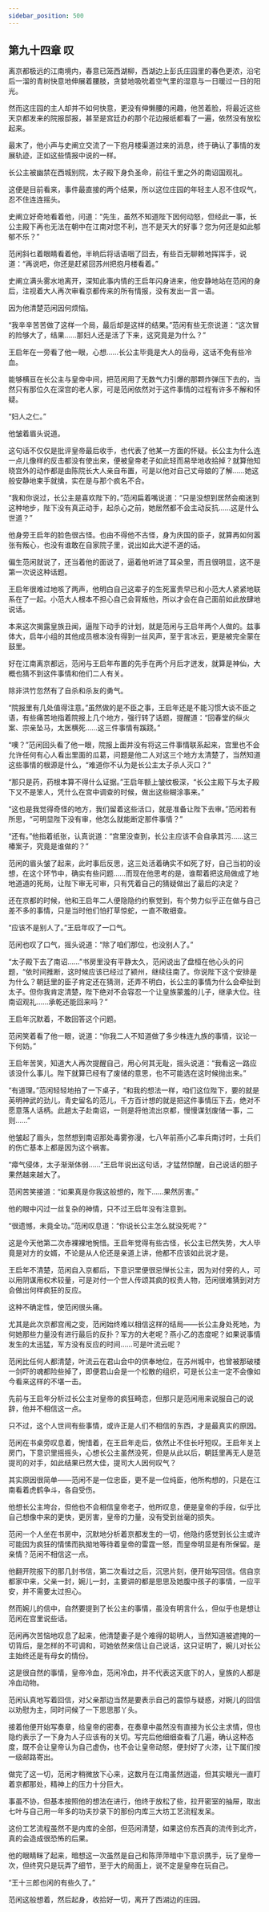 ```yaml
---
sidebar_position: 500
---
```


## 第九十四章 **叹**

离京都极远的江南境内，春意已笼西湖柳，西湖边上彭氏庄园里的春色更浓，沿宅后一溜的青树快意地伸展着腰肢，贪婪地吸吮着空气里的湿意与一日暖过一日的阳光。

然而这庄园的主人却并不如何快意，更没有伸懒腰的闲趣，他苦着脸，将最近这些天京都发来的院报邸报，甚至是宫廷办的那个花边报纸都看了一遍，依然没有放松起来。

最末了，他小声与史阐立交流了一下抱月楼渠道过来的消息，终于确认了事情的发展轨迹，正如这些情报中说的一样。

长公主被幽禁在西城别院，太子殿下身负圣命，前往千里之外的南诏国观礼。

这便是目前看来，事件最直接的两个结果，所以这位庄园的年轻主人忍不住叹气，忍不住连连摇头。

史阐立好奇地看着他，问道：“先生，虽然不知道陛下因何动怒，但经此一事，长公主殿下再也无法在朝中在江南对您不利，岂不是天大的好事？您为何还是如此郁郁不乐？”

范闲斜乜着眼睛看着他，半晌后将话语咽了回去，有些百无聊赖地挥挥手，说道：“再说吧，你还是赶紧回苏州把抱月楼看着。”

史阐立满头雾水地离开，深知此事内情的王启年闪身进来，他安静地站在范闲的身后，注视着大人再次审看京都传来的所有情报，没有发出一言一语。

因为他清楚范闲因何烦恼。

“我辛辛苦苦做了这样一个局，最后却是这样的结果。”范闲有些无奈说道：“这次冒的险够大了，结果……那妇人还是活了下来，这究竟是为什么？”

王启年在一旁看了他一眼，心想……长公主毕竟是大人的岳母，这话不免有些冷血。

能够横亘在长公主与皇帝中间，把范闲用了无数气力引爆的那颗炸弹压下去的，当然只有那位久在深宫的老人家，可是范闲依然对于这件事情的过程有许多不解和怀疑。

“妇人之仁。”

他皱着眉头说道。

这句话不仅仅是批评皇帝最后收手，也代表了他某一方面的怀疑。长公主为什么连一点儿像样的反击都没有使出来，便被皇帝老子如此轻而易举地收拾掉？就算他知晓宫外的动作都是由陈院长大人亲自布置，可是以他对自己丈母娘的了解……她这般安静地束手就擒，实在是与那个疯名不合。

“我和你说过，长公主是喜欢陛下的。”范闲扁着嘴说道：“只是没想到居然会痴迷到这种地步，陛下没有真正动手，起杀心之前，她居然都不会主动反抗……这是什么世道？”

他身旁王启年的脸色很古怪。也由不得他不古怪，身为庆国的臣子，就算再如何嚣张有叛心，也没有谁敢在自家院子里，说出如此大逆不道的话。

偏生范闲就说了，还当着他的面说了，逼着他听进了耳朵里，而且很明显，这不是第一次说这种话题。

王启年很难过地咳了两声，他明白自己这辈子的生死富贵早已和小范大人紧紧地联系在了一起。小范大人根本不担心自己会背叛他，所以才会在自己面前如此放肆地说话。

本来这次揭露皇族丑闻，逼陛下动手的计划，就是范闲与王启年两个人做的。兹事体大，启年小组的其他成员根本没有得到一丝风声，至于言冰云，更是被完全蒙在鼓里。

好在江南离京都远，范闲与王启年布置的先手在两个月后才迸发，就算是神仙，大概也猜不到这件事情和他们二人有关。

除非洪竹忽然有了自杀和杀友的勇气。

“院报里有几处值得注意。”虽然做的是不臣之事，王启年还是不能习惯大谈不臣之语，有些痛苦地指着院报上几个地方，强行转了话题，提醒道：“回春堂的纵火案、宗亲坠马，太医横死……这三件事情有蹊跷。”

“噢？”范闲回头看了他一眼，院报上面并没有将这三件事情联系起来，宫里也不会允许任何有心人看出里面的瓜葛，问题是他二人对这三个地方太清楚了，当然知道这些事情的根源是什么，“难道你不认为是长公主太子杀人灭口？”

“那只是药，药根本算不得什么证据。”王启年额上皱纹极深，“长公主殿下与太子殿下又不是笨人，凭什么在宫中调查的时候，做出这些糊涂事来。”

“这也是我觉得奇怪的地方，我们留着这些活口，就是准备让陛下去审。”范闲若有所思，“可明显陛下没有审，他怎么就能断定那件事情？”

“还有。”他指着纸张，认真说道：“宫里没查到，长公主应该不会自承其污……这三椿案子，究竟是谁做的？”

范闲的眉头皱了起来，此时事后反思，这三处活着确实不如死了好，自己当初的设想，在这个环节中，确实有些问题……而现在他思考的是，谁帮着把这局做成了地地道道的死局，让陛下审无可审，只有凭着自己的猜疑做出了最后的决定？

还在京都的时候，他和王启年二人便隐隐约约察觉到，有个势力似乎正在做与自己差不多的事情，只是当时他们怕打草惊蛇，一直不敢细查。

“应该不是别人了。”王启年叹了一口气。

范闲也叹了口气，摇头说道：“除了咱们那位，也没别人了。”

“太子殿下去了南诏……”书房里没有平静太久，范闲说出了盘桓在他心头的问题，“依时间推断，这时候应该已经过了颍州，继续往南了。你说陛下这个安排是为什么？朝廷里的臣子肯定还在猜测，还弄不明白，长公主的事情为什么会牵扯到太子。但你我肯定清楚，陛下绝对不会容忍一个让皇族蒙羞的儿子，继承大位。往南诏观礼……承乾还能回来吗？”

王启年沉默着，不敢回答这个问题。

范闲笑着看了他一眼，说道：“你我二人不知道做了多少株连九族的事情，议论一下何妨。”

王启年苦笑，知道大人再次提醒自己，用心何其无耻，摇头说道：“我看这一路应该没什么事儿。陛下就算已经有了废储的意思，也不可能选在这时候抛出来。”

“有道理。”范闲轻轻地拍了一下桌子，“和我的想法一样，咱们这位陛下，要的就是英明神武的劲儿，青史留名的范儿，千方百计想的就是把这件事情压下去，绝对不愿意落人话柄。此趟太子赴南诏，一则是将他流出京都，慢慢谋划废储一事，二则……”

他皱起了眉头，忽然想到南诏那处毒雾弥漫，七八年前燕小乙率兵南讨时，士兵们的伤亡基本上都是因为这个祸害。

“瘴气侵体，太子渐渐体弱……”王启年说出这句话，才猛然惊醒，自己说话的胆子果然越来越大了。

范闲苦笑接道：“如果真是你我这般想的，陛下……果然厉害。”

他的眼中闪过一丝复杂的神情，只不过王启年没有注意到。

“很遗憾，未竟全功。”范闲叹息道：“你说长公主怎么就没死呢？”

这是今天他第二次赤裸裸地惋惜。王启年觉得有些古怪，长公主已然失势，大人毕竟是对方的女婿，不论是从人伦还是亲道上讲，他都不应该如此说才是。

王启年不清楚，范闲自入京都后，下意识里便很忌惮长公主，因为对付旁的人，可以用阴谋用权术较量，可是对付一个世人传颂其疯的权贵人物，范闲很难猜到对方会做出何样疯狂的反应。

这种不确定性，使范闲很头痛。

尤其是此次京都宫闱之变，范闲始终难以相信这样的结局——长公主身处死地，为何她那些力量没有进行最后的反扑？军方的大老呢？燕小乙的态度呢？如果说事情发生的太迅猛，军方没有反应的时间……可是叶流云呢？

范闲比任何人都清楚，叶流云在君山会中的供奉地位，在苏州城中，也曾被那破楼一剑吓的魂都险些掉了，即便君山会是一个松散的组织，可是长公主一定不会像如今看来这样的不堪一击。

先前与王启年分析过长公主对皇帝的疯狂畸恋，但那只是范闲用来说服自己的说辞，他并不相信这一点。

只不过，这个人世间有些事情，或许正是人们不相信的东西，才是最真实的原因。

范闲在书桌旁叹息着，惋惜着，在王启年走后，依然止不住长吁短叹。王启年关上房门，下意识里摇摇头，心想长公主虽然没死，但是从此以后，朝廷里再无人是范提司的对手，如此结果已然大佳，提司大人因何叹气？

其实原因很简单——范闲不是一位忠臣，更不是一位纯臣，他所构想的，只是在江南看着虎鹤争斗，各自受伤。

他想长公主垮台，但他也不会相信皇帝老子，他所叹息，便是皇帝的手段，似乎比自己想像中来的更快，更厉害，皇帝的力量，没有受到丝毫的损失。

范闲一个人坐在书房中，沉默地分析着京都发生的一切，他隐约感觉到长公主或许可能因为疯狂的情愫而执拗地等待着皇帝的雷霆一怒，而皇帝明显是有所保留。是亲情？范闲不相信这一点。

他翻开院报下的那几封书信，第二次看过之后，沉思片刻，便开始写回信。信自京都家中来，父亲一封，婉儿一封，主要讲的都是思思及她腹中孩子的事情，一应平安，并不需要太过担心。

然而婉儿的信中，自然要提到了长公主的事情，虽没有明言什么，但似乎也是想让范闲在宫里说些话。

范闲再次苦恼地叹息了起来，他清楚妻子是个难得的聪明人，当然知道被遮掩的一切背后，是怎样的不可调和，可她依然来信让自己说话，这只证明了，婉儿对长公主始终还是有母女的情份。

这是很自然的事情，皇帝冷血，范闲冷血，并不代表这天底下的人，皇族的人都是冷血动物。

范闲认真地写着回信，对父亲那边当然是要表示自己的震惊与疑惑，对婉儿的回信以劝慰为主，同时问候了一下思思那丫头。

接着他便开始写奏章，给皇帝的密奏，在奏章中虽然没有直接为长公主求情，但也隐约表示了一下身为人子应该有的关切。写完后他细细查看了几遍，确认这种态度，既不会让皇帝认为自己虚伪，也不会让皇帝动怒，便封好了火漆，让下属们按一级邮路寄出。

做完了这一切，范闲才稍微放下心来，这数月在江南虽然逍遥，但其实眼光一直盯着京都那处，精神上的压力十分巨大。

事虽不协，但基本按照他的想法在进行，他终于放松了些，拉开密室的抽屉，取出七叶与自己用一年多的功夫抄录下的那份内库三大坊工艺流程发呆。

这份工艺流程虽然不是内库的全部，但范闲清楚，如果这份东西真的流传到北齐，真的会造成很恐怖的后果。

他的眼睛眯了起来，暗想这一次虽然是自己和陈萍萍暗中下意识携手，玩了皇帝一次，但终究只是玩弄了细节，至于大的局面上，说不定是皇帝在玩自己。

“王十三郎也闲的有些久了。”

范闲这般想着，然后起身，收拾好一切，离开了西湖边的庄园。

